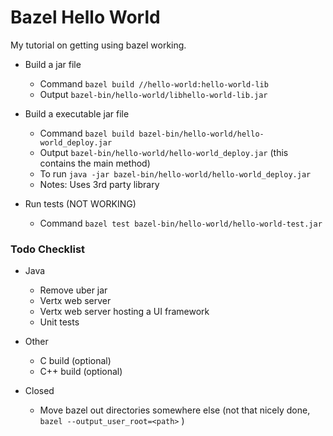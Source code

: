 # Bazel Hello World

My tutorial on getting using bazel working. 

- Build a jar file
  - Command `bazel build //hello-world:hello-world-lib`
  - Output `bazel-bin/hello-world/libhello-world-lib.jar`

- Build a executable jar file
  - Command `bazel build bazel-bin/hello-world/hello-world_deploy.jar`
  - Output `bazel-bin/hello-world/hello-world_deploy.jar`
    (this contains the main method)
  - To run `java -jar bazel-bin/hello-world/hello-world_deploy.jar`
  - Notes: Uses 3rd party library

- Run tests (NOT WORKING)
  - Command `bazel test bazel-bin/hello-world/hello-world-test.jar`

### Todo Checklist

- Java
  - Remove uber jar  
  - Vertx web server
  - Vertx web server hosting a UI framework
  - Unit tests
 
- Other
  - C build (optional)
  - C++ build (optional)

- Closed
  - Move bazel out directories somewhere else (not that nicely done, `bazel --output_user_root=<path>` )




